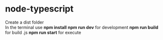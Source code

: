 # node-typescript
Create a dist folder<br>
In the terminal use **npm install**
**npm run dev** for development
**npm run build** for build .js
**npm run start** for execute 


